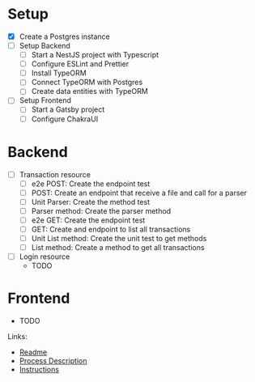 # Setup

- [x] Create a Postgres instance
- [ ] Setup Backend
  - [ ] Start a NestJS project with Typescript
  - [ ] Configure ESLint and Prettier
  - [ ] Install TypeORM
  - [ ] Connect TypeORM with Postgres
  - [ ] Create data entities with TypeORM
- [ ] Setup Frontend
  - [ ] Start a Gatsby project
  - [ ] Configure ChakraUI

# Backend

- [ ] Transaction resource
  - [ ] e2e POST: Create the endpoint test
  - [ ] POST: Create an endpoint that receive a file and call for a parser
  - [ ] Unit Parser: Create the method test
  - [ ] Parser method: Create the parser method
  - [ ] e2e GET: Create the endpoint test
  - [ ] GET: Create and endpoint to list all transactions
  - [ ] Unit List method: Create the unit test to get methods
  - [ ] List method: Create a method to get all transactions
- [ ] Login resource
  - TODO

# Frontend

- TODO

Links:

- [Readme](readme.md)
- [Process Description](processDecription.md)
- [Instructions](instructions.md)
